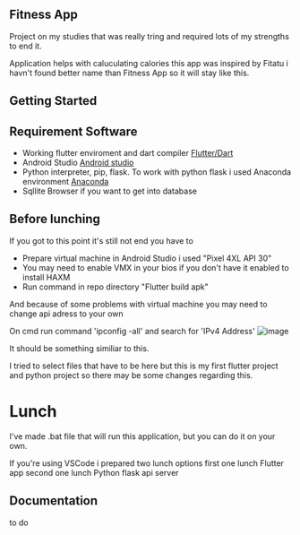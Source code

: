 ## Fitness App

Project on my studies that was really tring and required lots of my strengths to end it.


Application helps with caluculating calories this app was inspired by Fitatu i havn't found better name than Fitness App so it will stay like this.

## Getting Started

## Requirement Software

- Working flutter enviroment and dart compiler [Flutter/Dart](https://docs.flutter.dev/get-started/codelab)
- Android Studio [Android studio](https://developer.android.com/studio)
- Python interpreter, pip, flask. To work with python flask i used Anaconda environment [Anaconda](https://www.anaconda.com/download)
- Sqllite Browser if you want to get into database
 
## Before lunching

If you got to this point it's still not end you have to

- Prepare virtual machine in Android Studio i used "Pixel 4XL API 30"
- You may need to enable VMX in your bios if you don't have it enabled to install HAXM
- Run command in repo directory "Flutter build apk"

And because of some problems with virtual machine you may need to change api adress to your own


On cmd run command 'ipconfig -all' and search for 'IPv4 Address'
![image](https://github.com/Lordofblueflame/testapp/assets/68779635/607aaf09-0fab-4ba6-95ab-12acb790cd15)


It should be something similiar to this.


I tried to select files that have to be here but this is my first flutter project and python project so there may be some changes regarding this.

# Lunch

I've made .bat file that will run this application, but you can do it on your own.


If you're using VSCode i prepared two lunch options first one lunch Flutter app second one lunch Python flask api server

## Documentation 
to do
